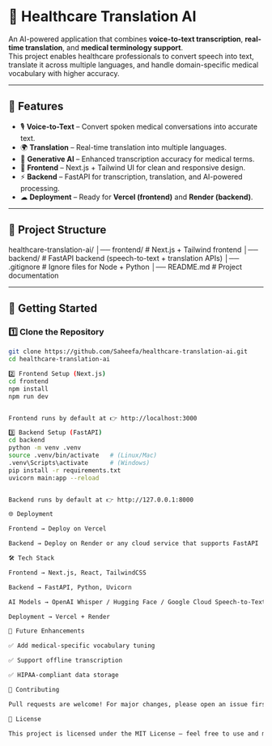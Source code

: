 # 🏥 Healthcare Translation AI

An AI-powered application that combines **voice-to-text transcription**, **real-time translation**, and **medical terminology support**.  
This project enables healthcare professionals to convert speech into text, translate it across multiple languages, and handle domain-specific medical vocabulary with higher accuracy.

---

## 📌 Features
- 🎙 **Voice-to-Text** – Convert spoken medical conversations into accurate text.
- 🌍 **Translation** – Real-time translation into multiple languages.
- 🧠 **Generative AI** – Enhanced transcription accuracy for medical terms.
- 🔄 **Frontend** – Next.js + Tailwind UI for clean and responsive design.
- ⚡ **Backend** – FastAPI for transcription, translation, and AI-powered processing.
- ☁ **Deployment** – Ready for **Vercel (frontend)** and **Render (backend)**.

---

## 📂 Project Structure
healthcare-translation-ai/
│── frontend/ # Next.js + Tailwind frontend
│── backend/ # FastAPI backend (speech-to-text + translation APIs)
│── .gitignore # Ignore files for Node + Python
│── README.md # Project documentation


---

## 🚀 Getting Started

### 1️⃣ Clone the Repository
```bash
git clone https://github.com/Saheefa/healthcare-translation-ai.git
cd healthcare-translation-ai

2️⃣ Frontend Setup (Next.js)
cd frontend
npm install
npm run dev


Frontend runs by default at 👉 http://localhost:3000

3️⃣ Backend Setup (FastAPI)
cd backend
python -m venv .venv
source .venv/bin/activate   # (Linux/Mac)
.venv\Scripts\activate      # (Windows)
pip install -r requirements.txt
uvicorn main:app --reload


Backend runs by default at 👉 http://127.0.0.1:8000

🌐 Deployment

Frontend → Deploy on Vercel

Backend → Deploy on Render or any cloud service that supports FastAPI

🛠 Tech Stack

Frontend → Next.js, React, TailwindCSS

Backend → FastAPI, Python, Uvicorn

AI Models → OpenAI Whisper / Hugging Face / Google Cloud Speech-to-Text

Deployment → Vercel + Render

📖 Future Enhancements

✅ Add medical-specific vocabulary tuning

✅ Support offline transcription

✅ HIPAA-compliant data storage

🤝 Contributing

Pull requests are welcome! For major changes, please open an issue first to discuss what you’d like to change.

📜 License

This project is licensed under the MIT License – feel free to use and modify.
